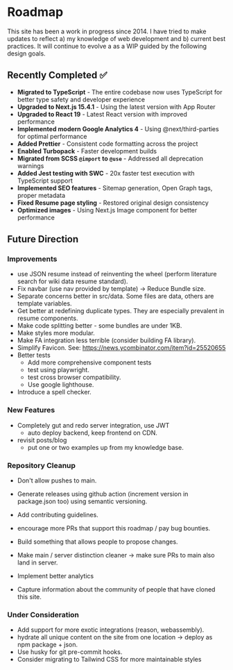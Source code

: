# Roadmap

This site has been a work in progress since 2014. I have tried to make updates to reflect a) my knowledge of web development and b) current best practices. It will continue to evolve a as a WIP guided by the following design goals.

## Recently Completed ✅

- **Migrated to TypeScript** - The entire codebase now uses TypeScript for better type safety and developer experience
- **Upgraded to Next.js 15.4.1** - Using the latest version with App Router
- **Upgraded to React 19** - Latest React version with improved performance
- **Implemented modern Google Analytics 4** - Using @next/third-parties for optimal performance
- **Added Prettier** - Consistent code formatting across the project
- **Enabled Turbopack** - Faster development builds
- **Migrated from SCSS `@import` to `@use`** - Addressed all deprecation warnings
- **Added Jest testing with SWC** - 20x faster test execution with TypeScript support
- **Implemented SEO features** - Sitemap generation, Open Graph tags, proper metadata
- **Fixed Resume page styling** - Restored original design consistency
- **Optimized images** - Using Next.js Image component for better performance

## Future Direction

### Improvements

- use JSON resume instead of reinventing the wheel (perform literature search for wiki data resume standard).
- Fix navbar (use nav provided by template) -> Reduce Bundle size.
- Separate concerns better in src/data. Some files are data, others are template variables.
- Get better at redefining duplicate types. They are especially prevalent in resume components.
- Make code splitting better - some bundles are under 1KB.
- Make styles more modular.
- Make FA integration less terrible (consider building FA library).
- Simplify Favicon. See: https://news.ycombinator.com/item?id=25520655
- Better tests
  - Add more comprehensive component tests
  - test using playwright.
  - test cross browser compatibility.
  - Use google lighthouse.
- Introduce a spell checker.

### New Features

- Completely gut and redo server integration, use JWT
  - auto deploy backend, keep frontend on CDN.
- revisit posts/blog
  - put one or two examples up from my knowledge base.

### Repository Cleanup

- Don't allow pushes to main.
- Generate releases using github action (increment version in package.json too) using semantic versioning.
- Add contributing guidelines.
- encourage more PRs that support this roadmap / pay bug bounties.
- Build something that allows people to propose changes.
- Make main / server distinction cleaner -> make sure PRs to main also land in server.

- Implement better analytics
- Capture information about the community of people that have cloned this site.

### Under Consideration

- Add support for more exotic integrations (reason, webassembly).
- hydrate all unique content on the site from one location -> deploy as npm package + json.
- Use husky for git pre-commit hooks.
- Consider migrating to Tailwind CSS for more maintainable styles